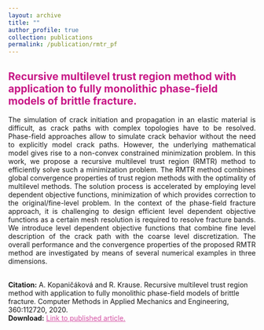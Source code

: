 ```yaml
---
layout: archive
title: ""
author_profile: true
collection: publications
permalink: /publication/rmtr_pf
---
```


## <span style="color:rgb(199, 21, 133)"> Recursive multilevel trust region method with application to fully monolithic phase-field models of brittle fracture. </span>
<div style="text-align: justify">The simulation of crack initiation and propagation in an elastic material is difficult, as crack paths with complex topologies have to be resolved. Phase-field approaches allow to simulate crack behavior without the need to explicitly model crack paths. However, the underlying mathematical model gives rise to a non-convex constrained minimization problem. In this work, we propose a recursive multilevel trust region (RMTR) method to efficiently solve such a minimization problem. The RMTR method combines global convergence properties of trust region methods with the optimality of multilevel methods. The solution process is accelerated by employing level dependent objective functions, minimization of which provides correction to the original/fine-level problem. In the context of the phase-field fracture approach, it is challenging to design efficient level dependent objective functions as a certain mesh resolution is required to resolve fracture bands. We introduce level dependent objective functions that combine fine level description of the crack path with the coarse level discretization. The overall performance and the convergence properties of the proposed RMTR method are investigated by means of several numerical examples in three dimensions.
</div><br />


**Citation:** A. Kopaničáková and R. Krause. Recursive multilevel trust region method with application to fully monolithic phase-field models of brittle fracture. Computer Methods in Applied Mechanics and Engineering, 360:112720, 2020.  <br />
**Download:**  <a href="https://www.sciencedirect.com/science/article/abs/pii/S0045782519306085" style="color:rgb(199, 21, 133,0.75);">Link to published article.</a> <br />

